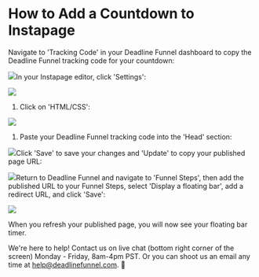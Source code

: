 # How to Add a Countdown to Instapage

Navigate to 'Tracking Code' in your Deadline Funnel dashboard to copy the Deadline Funnel tracking code for your countdown:

![](https://s3.amazonaws.com/helpscout.net/docs/assets/53974d6ce4b0c76107b109d1/images/5c7478b904286350d08857c9/file-BieT1BNZ80.png)In your Instapage editor, click 'Settings':

![](https://s3.amazonaws.com/helpscout.net/docs/assets/53974d6ce4b0c76107b109d1/images/5a98682d2c7d3a754951409b/file-vTse6vu94q.png)

1. Click on 'HTML/CSS':

![](https://s3.amazonaws.com/helpscout.net/docs/assets/53974d6ce4b0c76107b109d1/images/5a98688d2c7d3a75495140a2/file-E3zTsHbXyi.png)

1. Paste your Deadline Funnel tracking code into the 'Head' section:

![](https://s3.amazonaws.com/helpscout.net/docs/assets/53974d6ce4b0c76107b109d1/images/5a9868d22c7d3a75495140a4/file-54Gxwh10PN.png)Click 'Save' to save your changes and 'Update' to copy your published page URL:

![](https://s3.amazonaws.com/helpscout.net/docs/assets/53974d6ce4b0c76107b109d1/images/5a9869292c7d3a75495140a8/file-MBbPmhfu6n.png)Return to Deadline Funnel and navigate to 'Funnel Steps', then add the published URL to your Funnel Steps, select 'Display a floating bar', add a redirect URL, and click 'Save':

![](https://s3.amazonaws.com/helpscout.net/docs/assets/53974d6ce4b0c76107b109d1/images/5c783c362c7d3a0cb932155e/file-JDPyIgnWsG.png)

When you refresh your published page, you will now see your floating bar timer.

We're here to help! Contact us on live chat \(bottom right corner of the screen\) Monday - Friday, 8am-4pm PST. Or you can shoot us an email any time at help@deadlinefunnel.com. 🙂

